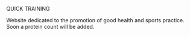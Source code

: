  QUICK TRAINING
 
Website dedicated to the promotion of good health and sports practice. Soon a protein count will be added.
